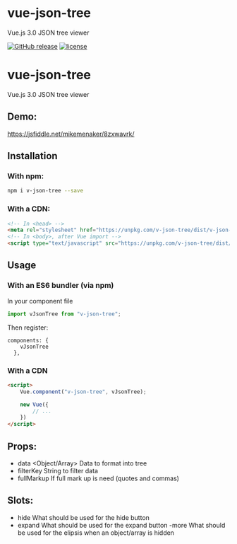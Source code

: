 # vue-json-tree
Vue.js 3.0 JSON tree viewer

[![GitHub release](https://img.shields.io/github/release/mikemenaker/vue-json-tree.svg)]() [![license](https://img.shields.io/github/license/mikemenaker/vue-json-tree.svg)]()

# vue-json-tree
Vue.js 3.0 JSON tree viewer

## Demo:

https://jsfiddle.net/mikemenaker/8zxwavrk/

## Installation
### With npm:
```bash
npm i v-json-tree --save
```

### With a CDN:
```html
<!-- In <head> -->
<meta rel="stylesheet" href="https://unpkg.com/v-json-tree/dist/v-json-tree.css">
<!-- In <body>, after Vue import -->
<script type="text/javascript" src="https://unpkg.com/v-json-tree/dist/vJsonTree.umd.js"></script>
```

## Usage
### With an ES6 bundler (via npm)
In your component file
```js
import vJsonTree from "v-json-tree";
```

Then register:
```
components: {
    vJsonTree
  },
```

### With a CDN
```html
<script>
    Vue.component("v-json-tree", vJsonTree);

    new Vue({
        // ...
    })
</script>
```

## Props:
 - data <Object/Array>
    Data to format into tree
 - filterKey <String>
    String to filter data
 - fullMarkup <Boolean>
    If full mark up is need (quotes and commas)

## Slots:
 - hide
    What should be used for the hide button
 - expand
    What should be used for the expand button
 -more
    What should be used for the elipsis when an object/array is hidden

